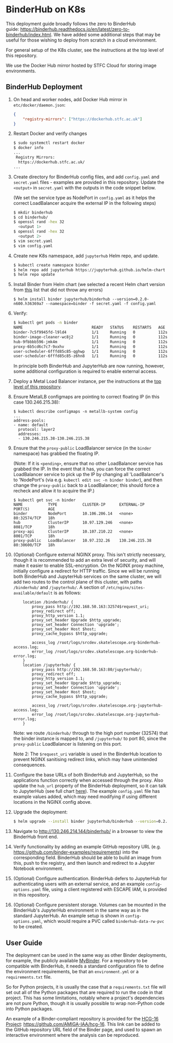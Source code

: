 # BinderHub on K8s

This deployment guide broadly follows the zero to BinderHub guide: https://binderhub.readthedocs.io/en/latest/zero-to-binderhub/index.html. We have added some additional steps that may be useful for those wishing to deploy from scratch in a cloud environment.

For general setup of the K8s cluster, see the instructions at the top level of this repository.

We use the Docker Hub mirror hosted by STFC Cloud for storing image environments.

## BinderHub Deployment

1. On head and worker nodes, add Docker Hub mirror in `etc/docker/daemon.json`:
    ```json
    {
        "registry-mirrors": ["https://dockerhub.stfc.ac.uk"]
    }
    ```

2. Restart Docker and verify changes
    ```bash
    $ sudo systemctl restart docker
    $ docker info
    ...
     Registry Mirrors:
      https://dockerhub.stfc.ac.uk/
    ...
    ```

3. Create directory for BinderHub config files, and add `config.yaml` and `secret.yaml` files - examples are provided in this repository. Update the `<output>` in `secret.yaml` with the outputs in the code snippet below.

    (We set the service type as NodePort in `config.yaml` as it helps the correct LoadBalancer acquire the external IP in the following steps)

    ```bash
    $ mkdir binderhub
    $ cd binderhub/
    $ openssl rand -hex 32
      <output 1>
    $ openssl rand -hex 32
      <output 2>
    $ vim secret.yaml
    $ vim config.yaml
    ```

4. Create new K8s namespace, add `jupyterhub` Helm repo, and update.
    
    ```bash
    $ kubectl create namespace binder
    $ helm repo add jupyterhub https://jupyterhub.github.io/helm-chart
    $ helm repo update
    ```

5. Install Binder from Helm chart (we selected a recent Helm chart version from [this](https://jupyterhub.github.io/helm-chart/#development-releases-binderhub) list that did not throw any errors)

    ```
    $ helm install binder jupyterhub/binderhub --version=0.2.0-n600.h36369a7 --namespace=binder -f secret.yaml -f config.yaml
    ```

6. Verify:

    ```bash
    $ kubectl get pods -n binder
    NAME                              READY   STATUS    RESTARTS   AGE
    binder-7c5f9945fd-l9ld4           1/1     Running   0          112s
    binder-image-cleaner-wc8j2        1/1     Running   0          112s
    hub-9fbbbb596-jmk4m               1/1     Running   0          112s
    proxy-6b5cd6c7c7-9xxhv            1/1     Running   0          112s
    user-scheduler-6fffd85c85-qghwp   1/1     Running   0          112s
    user-scheduler-6fffd85c85-z6hn8   1/1     Running   0          112s
    ```

    In principle both BinderHub and JupyterHub are now running, however, some additional configuration is required to enable external access.

7. Deploy a Metal Load Balancer instance, per the instructions at the [top level of this repository](https://github.com/rohinijoshi06/jupyterhub-on-k8s#load-balancer-for-bare-metal-cluster).

8. Ensure MetalLB configmaps are pointing to correct floating IP (in this case 130.246.215.38):

    ```
    $ kubectl describe configmaps -n metallb-system config
    ...
    address-pools:
    - name: default
      protocol: layer2
      addresses:
      - 130.246.215.38-130.246.215.38
    ```

9. Ensure that the `proxy-public` LoadBalancer service (in the `binder` namespace) has grabbed the floating IP.

    (Note: If it is `<pending>`, ensure that no other LoadBalancer service has grabbed the IP. In the event that it has, you can force the correct LoadBalancer service to pick up the IP by changing all 'LoadBalancer's to 'NodePort's (via e.g. `kubectl edit svc -n binder binder`), and then change the `proxy-public` back to a LoadBalancer; this should force a recheck and allow it to acquire the IP.)

    ```
    $ kubectl get svc -n binder 
    NAME           TYPE           CLUSTER-IP      EXTERNAL-IP      PORT(S)        AGE
    binder         NodePort       10.106.206.14   <none>           80:32574/TCP   18h
    hub            ClusterIP      10.97.129.246   <none>           8081/TCP       18h
    proxy-api      ClusterIP      10.107.210.22   <none>           8001/TCP       18h
    proxy-public   LoadBalancer   10.97.232.26    130.246.215.38   80:30600/TCP   18h
    ```

10. (Optional) Configure external NGINX proxy. This isn't strictly necessary, though it is recommended to add an extra level of security, and will make it easier to enable SSL-encryption. On the NGINX proxy machine, initially configure a redirect for HTTP traffic. Since we will be running both BinderHub and JupyterHub services on the same cluster, we will add two routes to the control plane of this cluster, with paths `/binderhub/` and `/jupyterhub/`. A section of `/etc/nginx/sites-available/default` is as follows:

    ```
        location /binderhub/ {
            proxy_pass http://192.168.50.163:32574$request_uri;
            proxy_redirect off;
            proxy_http_version 1.1;
            proxy_set_header Upgrade $http_upgrade;
            proxy_set_header Connection 'upgrade';
            proxy_set_header Host $host;
            proxy_cache_bypass $http_upgrade;
        
            access_log /root/logs/srcdev.skatelescope.org-binderhub-access.log;
            error_log /root/logs/srcdev.skatelescope.org-binderhub-error.log;
        }
        location /jupyterhub/ {
            proxy_pass http://192.168.50.163:80/jupyterhub/;
            proxy_redirect off;
            proxy_http_version 1.1;
            proxy_set_header Upgrade $http_upgrade;
            proxy_set_header Connection 'upgrade';
            proxy_set_header Host $host;
            proxy_cache_bypass $http_upgrade;
        
            access_log /root/logs/srcdev.skatelescope.org-jupyterhub-access.log;
            error_log /root/logs/srcdev.skatelescope.org-jupyterhub-error.log;
        }
    ```

    Note: we route `/binderhub/` through to the high port number (32574) that the binder instance is mapped to, and `/jupyterhub/` to port 80, since the `proxy-public` LoadBalancer is listening on this port.
    
    Note 2: The `$request_uri` variable is used in the BinderHub location to prevent NGINX sanitising redirect links, which may have unintended consequences.

11. Configure the base URLs of both BinderHub and JupyterHub, so the applications function correctly when accessed through the proxy. Also update the `hub_url` property of the BinderHub deployment, so it can talk to JupyterHub (see full chart [here](https://github.com/jupyterhub/binderhub/blob/master/helm-chart/binderhub/values.yaml#L30)). The example `config.yaml` file has example values added, which may need modifying if using different locations in the NGINX config above.

12. Upgrade the deployment:

    ```bash
    $ helm upgrade --install binder jupyterhub/binderhub --version=0.2.0-n600.h36369a7 --namespace=binder -f secret.yaml -f config.yaml
    ```

13. Navigate to http://130.246.214.144/binderhub/ in a browser to view the BinderHub front end.

14. Verify functionality by adding an example GitHub repository URL (e.g. https://github.com/binder-examples/requirements) into the corresponding field. BinderHub should be able to build an image from this, push to the registry, and then launch and redirect to a Jupyter Notebook environment.

15. (Optional) Configure authentication. BinderHub defers to JupyterHub for authenticating users with an external service, and an example `config-options.yaml` file, using a client registered with ESCAPE IAM, is provided in this repository.

16. (Optional) Configure persistent storage. Volumes can be mounted in the BinderHub's JupyterHub environment in the same way as in the standard JupyterHub. An example setup is shown in `config-options.yaml`, which would require a PVC called `binderhub-data-rw-pvc` to be created.

## User Guide

The deployment can be used in the same way as other Binder deployments, for example, the publicly available [MyBinder](https://mybinder.org/). For a repository to be compatible with BinderHub, it needs a standard configuration file to define the environment requirements, be that an `environment.yml` or a `requirements.txt` file.

So for Python projects, it is usually the case that a `requirements.txt` file will set out all of the Python packages that are required to run the code in that project. This has some limitations, notably where a project's dependencies are not pure Python, though it is usually possible to wrap non-Python code into Python packages.

An example of a Binder-compliant repository is provided for the [HCG-16 Project](https://ui.adsabs.harvard.edu/abs/2019A%26A...632A..78J/abstract): https://github.com/AMIGA-IAA/hcg-16. This link can be added to the GitHub repository URL field of the Binder page, and used to spawn an interactive environment where the analysis can be reproduced.